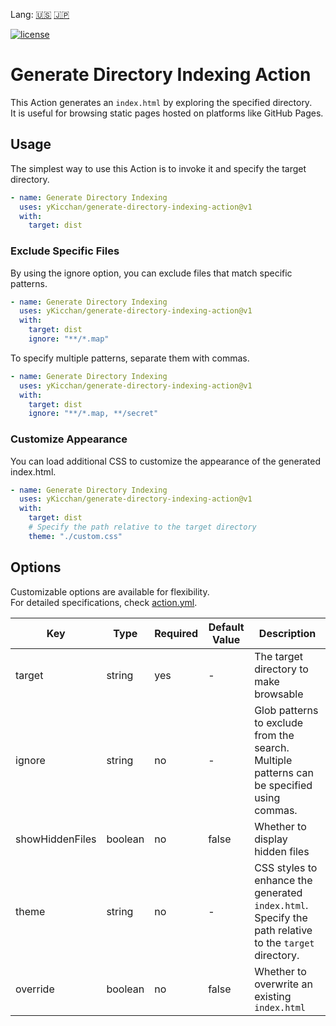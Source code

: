 Lang: [🇺🇸](./README.md) [🇯🇵](./README.ja.md)

[![license](https://img.shields.io/github/license/yKicchan/generate-directory-indexing-action)](https://github.com/yKicchan/generate-directory-indexing-action/blob/main/LICENSE)

# Generate Directory Indexing Action

This Action generates an `index.html` by exploring the specified directory.  
It is useful for browsing static pages hosted on platforms like GitHub Pages.

## Usage

The simplest way to use this Action is to invoke it and specify the target directory.

```yml
- name: Generate Directory Indexing
  uses: yKicchan/generate-directory-indexing-action@v1
  with:
    target: dist
```

### Exclude Specific Files

By using the ignore option, you can exclude files that match specific patterns.

```yml
- name: Generate Directory Indexing
  uses: yKicchan/generate-directory-indexing-action@v1
  with:
    target: dist
    ignore: "**/*.map"
```

To specify multiple patterns, separate them with commas.

```yml
- name: Generate Directory Indexing
  uses: yKicchan/generate-directory-indexing-action@v1
  with:
    target: dist
    ignore: "**/*.map, **/secret"
```

### Customize Appearance

You can load additional CSS to customize the appearance of the generated index.html.

```yml
- name: Generate Directory Indexing
  uses: yKicchan/generate-directory-indexing-action@v1
  with:
    target: dist
    # Specify the path relative to the target directory
    theme: "./custom.css"
```

## Options

Customizable options are available for flexibility.  
For detailed specifications, check [action.yml](./action.yml).

| Key | Type | Required | Default Value | Description |
| --- | --- | --- | --- | --- |
| target | string | yes | - | The target directory to make browsable |
| ignore | string | no | - | Glob patterns to exclude from the search. Multiple patterns can be specified using commas. |
| showHiddenFiles | boolean | no | false | Whether to display hidden files |
| theme | string | no | - | CSS styles to enhance the generated `index.html`. Specify the path relative to the `target` directory. |
| override | boolean | no | false | Whether to overwrite an existing `index.html` |
